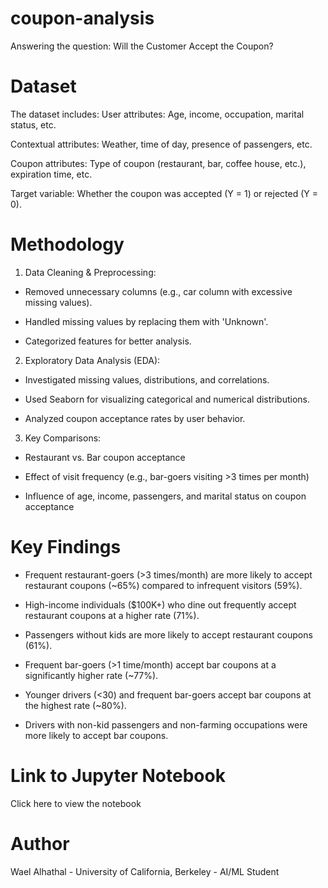 # coupon-analysis
Answering the question: Will the Customer Accept the Coupon?
# Dataset
The dataset includes:
User attributes: Age, income, occupation, marital status, etc.

Contextual attributes: Weather, time of day, presence of passengers, etc.

Coupon attributes: Type of coupon (restaurant, bar, coffee house, etc.), expiration time, etc.

Target variable: Whether the coupon was accepted (Y = 1) or rejected (Y = 0).

# Methodology

1. Data Cleaning & Preprocessing:

- Removed unnecessary columns (e.g., car column with excessive missing values).


- Handled missing values by replacing them with 'Unknown'.


- Categorized features for better analysis.


2. Exploratory Data Analysis (EDA):

- Investigated missing values, distributions, and correlations.


- Used Seaborn for visualizing categorical and numerical distributions.


- Analyzed coupon acceptance rates by user behavior.


3. Key Comparisons:

- Restaurant vs. Bar coupon acceptance

- Effect of visit frequency (e.g., bar-goers visiting >3 times per month)

- Influence of age, income, passengers, and marital status on coupon acceptance


# Key Findings

- Frequent restaurant-goers (>3 times/month) are more likely to accept restaurant coupons (~65%) compared to infrequent visitors (59%).

- High-income individuals ($100K+) who dine out frequently accept restaurant coupons at a higher rate (71%).

- Passengers without kids are more likely to accept restaurant coupons (61%).

- Frequent bar-goers (>1 time/month) accept bar coupons at a significantly higher rate (~77%).

- Younger drivers (<30) and frequent bar-goers accept bar coupons at the highest rate (~80%).

- Drivers with non-kid passengers and non-farming occupations were more likely to accept bar coupons.

# Link to Jupyter Notebook

Click here to view the notebook

# Author

Wael Alhathal - University of California, Berkeley - AI/ML Student

